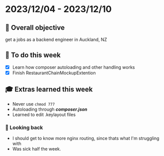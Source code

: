 # 2023/12/04 - 2023/12/10

## 🎯 Overall objective
get a jobs as a backend engineer in Auckland, NZ

## 📝 To do this week
- [x] Learn how composer autoloading and other handling works
- [x] Finish RestaurantChainMockupExtention

## 🎓 Extras learned this week
- Never use `chmod 777`
- Autoloading through ***composer.json***
- Learned to edit .keylayout files

### 🧭 Looking back
- I should get to know more nginx routing, since thats what I'm struggling with
- Was sick half the week.
